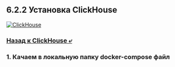 ## 6.2.2 Установка ClickHouse

[![ClickHouse](https://img.shields.io/badge/click-house-blue?logo=clickhouse)](https://clickhouse.com/docs/ru/)

### [Назад к ClickHouse ⤶](/data/Module6/data/clickhouse.md)

### 1. Качаем в локальную папку docker-compose файл
